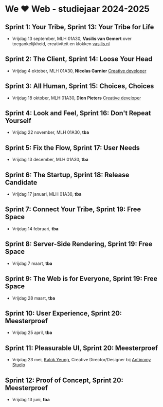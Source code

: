# We ♥ Web - studiejaar 2024-2025

## Sprint 1: Your Tribe, Sprint 13: Your Tribe for Life
- Vrijdag 13 september, MLH 01A30, **Vasilis van Gemert** over toegankelijkheid, creativiteit en klokken [vasilis.nl](https://vasilis.nl/clocks/)

## Sprint 2: The Client, Sprint 14: Loose Your Head
- Vrijdag 4 oktober, MLH 01A30, **Nicolas Garnier** [Creative developer](https://nico.computer/)

## Sprint 3: All Human, Sprint 15: Choices, Choices
- Vrijdag 18 oktober, MLH 01A30,  **Dion Pieters** [Creative developer](https://www.dionpieters.dev)

## Sprint 4: Look and Feel, Sprint 16: Don't Repeat Yourself
- Vrijdag 22 november, MLH 01A30, **tba**

## Sprint 5: Fix the Flow, Sprint 17: User Needs
- Vrijdag 13 december, MLH 01A30, **tba**

## Sprint 6: The Startup, Sprint 18: Release Candidate
- Vrijdag 17 januari, MLH 01A30, **tba**

## Sprint 7: Connect Your Tribe, Sprint 19: Free Space
- Vrijdag 14 februari, **tba**

## Sprint 8: Server-Side Rendering, Sprint 19: Free Space
- Vrijdag 7 maart, **tba**

## Sprint 9: The Web is for Everyone, Sprint 19: Free Space
- Vrijdag 28 maart, **tba**
  
## Sprint 10: User Experience, Sprint 20: Meesterproef
- Vrijdag 25 april, **tba**

## Sprint 11: Pleasurable UI, Sprint 20: Meesterproef
- Vrijdag 23 mei, [Kalok Yeung](https://kalokyeung.com/), Creative Director/Designer bij [Antinomy Studio](https://antinomy.studio/)

## Sprint 12: Proof of Concept, Sprint 20: Meesterproef
- Vrijdag 13 juni, **tba**
